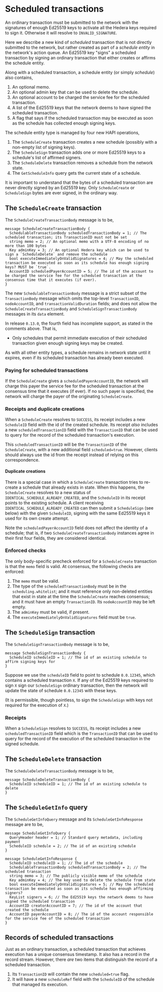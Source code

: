 # Scheduled transactions 

An ordinary transaction must be submitted to the network with the signatures 
of enough Ed25519 keys to activate all the Hedera keys required to sign it. 
Otherwise it will resolve to `INVALID_SIGNATURE`. 

Here we describe a new kind of _scheduled_ transaction that is not directly 
submitted to the network, but rather created as part of a _schedule entity_ in 
the network's action queue. An Ed25519 key "signs" a scheduled transaction
by signing an ordinary transaction that either creates or affirms the 
schedule entity.

Along with a scheduled transaction, a schedule entity (or simply _schedule_) also contains,
  1. An optional memo. 
  2. An optional admin key that can be used to delete the schedule.
  3. An optional account to be charged the service fee for the scheduled transaction.
  4. A list of the Ed25519 keys that the network deems to have signed the scheduled transaction.
  5. A flag that says if the scheduled transaction may be executed as soon as the schedule has collected enough signing keys. 

The schedule entity type is managed by four new HAPI operations,
  1. The `ScheduleCreate` transaction creates a new schedule (possibly with a non-empty list of signing keys).
  2. The `ScheduleSign` transaction adds one or more Ed25519 keys to a schedule's list of affirmed signers.
  3. The `ScheduleDelete` transaction removes a schedule from the network state.
  4. The `GetScheduleInfo` query gets the current state of a schedule.

It is important to understand that the bytes of a scheduled transaction are never 
directly signed by an Ed25519 key. Only `ScheduleCreate` or `ScheduleSign` bytes
are ever signed, in the ordinary way. 

## The `ScheduleCreate` transaction
  
The `ScheduleCreateTransactionBody` message is to be,
  
```  
message ScheduleCreateTransactionBody {  
  SchedulableTransactionBody scheduledTransactionBody = 1; // The scheduled transaction; its TransactionID must not be set
  string memo = 2; // An optional memo with a UTF-8 encoding of no more than 100 bytes
  Key adminKey = 3; // An optional Hedera key which can be used to sign a `ScheduleDelete` and remove the schedule
  bool executeImmediatelyOnValidSignatures = 4; // May the scheduled transaction be executed as soon as its schedule has enough signing keys? MUST be `true`.
  AccountID scheduledPayerAccountID = 5; // The id of the account to be charged the service fee for the scheduled transaction at the consensus time that it executes (if ever).
}  
```  

The new `SchedulableTransactionBody` message is a strict subset of the `TransactionBody` message which omits the
top-level `TransactionID`, `nodeAccountID`, and `transactionValidDuration` fields; and does not allow the `ScheduleCreateTransactionBody`
and `ScheduleSignTransactionBody` messages in its `data` element.

In release `0.13.0`, the fourth field has incomplete support, as stated in the comments above. That is, 
 - Only schedules that permit immediate execution of their scheduled transaction given enough signing keys may be created. 

As with all other entity types, a schedule remains in network state until it expires, even if its scheduled 
transaction has already been executed.

### Paying for scheduled transactions

If the `ScheduleCreate` gives a `scheduledPayerAccountID`, the network will charge this payer the service fee 
for the scheduled transaction at the consensus time that it executes (if ever). If no such payer is specified, 
the network will charge the payer of the originating `ScheduleCreate`.

### Receipts and duplicate creations

When a `ScheduleCreate` resolves to `SUCCESS`, its receipt includes a new `ScheduleID` field
with the id of the created schedule. Its receipt _also_ includes a new 
`scheduledTransactionID` field with the `TransactionID` that can be used to query for the 
record of the scheduled transaction's execution. 

This `scheduledTransactionID` will be the `TransactionID` of the `ScheduleCreate`, 
with a new additional field `scheduled=true`.  However, clients should always use the id 
from the receipt instead of relying on this correspondence.

#### Duplicate creations
There is a special case in which a `ScheduleCreate` transaction tries to re-create a
schedule that already exists in state. When this happens, the `ScheduleCreate` resolves 
to a new status of `IDENTICAL_SCHEDULE_ALREADY_CREATED`, and the `ScheduleID` in its receipt points
to the existing schedule. A client receiving `IDENTICAL_SCHEDULE_ALREADY_CREATED` can
then submit a `ScheduleSign` (see below) with the given `ScheduleID`, signing with
the same Ed25519 keys it used for its own create attempt. 

Note the `scheduledPayerAccountID` field does not affect the identity of a schedule;
that is, if two `ScheduleCreateTransactionBody` instances agree in their first four
fields, they are considered identical.
  
### Enforced checks

The only body-specific precheck enforced for a `ScheduleCreate` transaction is that the 
`memo` field is valid. At consensus, the following checks are enforced:
  1. The `memo` must be valid.
  2. The type of the `scheduledTransactionBody` must be in the `scheduling.whitelist`; and it 
     must reference only non-deleted entities that exist in state at the time the `ScheduleCreate` 
     reaches consensus; and it must have an empty `TransactionID`. Its `nodeAccountID` 
     may be left empty.
  3. The `adminKey` must be valid, if present.
  4. The `executeImmediatelyOnValidSignatures` field must be `true`.
  
## The `ScheduleSign` transaction
  
The `ScheduleSignTransactionBody` message is to be,
  
```  
message ScheduleSignTransactionBody {  
  ScheduleID scheduleID = 1; // The id of an existing schedule to affirm signing keys for
}  
```  

Suppose we use the `scheduleID` field to point to schedule `0.0.12345`, which contains a 
scheduled transaction `X`. If any of the Ed25519 keys required to sign `X` sign 
our `ScheduleSign` ordinary transaction, then the network will update the state of 
schedule `0.0.12345` with these keys.

(It is permissible, though pointless, to sign the `ScheduleSign` with keys not 
required for the execution of `X`.)

### Receipts

When a `ScheduleSign` resolves to `SUCCESS`, its receipt includes a new 
`scheduledTransactionID` field which is the `TransactionID` that can be used to query 
for the record of the execution of the scheduled transaction in the signed schedule.
  
## The `ScheduleDelete` transaction
  
The `ScheduleDeleteTransactionBody` message is to be,
  
```  
message ScheduleDeleteTransactionBody {  
  ScheduleID scheduleID = 1; // The id of an existing schedule to delete
}  
```  
  
## The `ScheduleGetInfo` query
  
The `ScheduleGetInfoQuery` message and its `ScheduleGetInfoResponse` message are to be,
  
```  
message ScheduleGetInfoQuery {  
  QueryHeader header = 1; // Standard query metadata, including payment
  ScheduleID schedule = 2; // The id of an existing schedule
}  
  
message ScheduleGetInfoResponse {  
  ScheduleID scheduleID = 1; // The id of the schedule
  SchedulableTransactionBody scheduledTransactionBody = 2; // The scheduled transaction
  string memo = 3; // The publicly visible memo of the schedule
  Key adminKey = 4; // The key used to delete the schedule from state
  bool executeImmediatelyOnValidSignatures = 5; // May the scheduled transaction be executed as soon as its schedule has enough affirming signers? 
  KeyList signers = 6; // The Ed25519 keys the network deems to have signed the scheduled transaction
  AccountID creatorAccountID = 7; // The id of the account that created the schedule
  AccountID payerAccountID = 8; // The id of the account responsible for the service fee of the scheduled transaction
}  
```  
  
## Records of scheduled transactions

Just as an ordinary transaction, a scheduled transaction that achieves execution has a unique consensus timestamp.
It also has a record in the record stream. However, there _are_ two items that distinguish the record of a 
scheduled transaction.
  1. Its `TransactionID` will contain the new `scheduled=true` flag.
  2. It will have a new `scheduleRef` field with the `ScheduleID` of the schedule that managed its execution.
